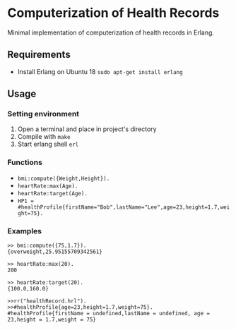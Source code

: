 # Computerization of Health Records
Minimal implementation of computerization of health records in Erlang.

## Requirements
- Install Erlang on Ubuntu 18 `sudo apt-get install erlang`

## Usage
### Setting environment
1. Open a terminal and place in project's directory
2. Compile with `make`
3. Start erlang shell `erl`

### Functions
- `bmi:compute({Weight,Height}).`
- `heartRate:max(Age).`
- `heartRate:target(Age).`
-  `HP1 = #healthProfile{firstName="Bob",lastName="Lee",age=23,height=1.7,weight=75}.`

### Examples

```
>> bmi:compute({75,1.7}).
{overweight,25.95155709342561}

>> heartRate:max(20).
200

>> heartRate:target(20).
{100.0,160.0}

>>rr("healthRecord.hrl").
>>#healthProfile{age=23,height=1.7,weight=75}.
#healthProfile{firstName = undefined,lastName = undefined, age = 23,height = 1.7,weight = 75}
```
